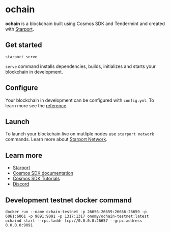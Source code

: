 # ochain

**ochain** is a blockchain built using Cosmos SDK and Tendermint and created with [Starport](https://github.com/tendermint/starport).

## Get started

```
starport serve
```

`serve` command installs dependencies, builds, initializes and starts your blockchain in development.

## Configure

Your blockchain in development can be configured with `config.yml`. To learn more see the [reference](https://github.com/tendermint/starport#documentation).

## Launch

To launch your blockchain live on mutliple nodes use `starport network` commands. Learn more about [Starport Network](https://github.com/tendermint/spn).

## Learn more

- [Starport](https://github.com/tendermint/starport)
- [Cosmos SDK documentation](https://docs.cosmos.network)
- [Cosmos SDK Tutorials](https://tutorials.cosmos.network)
- [Discord](https://discord.gg/W8trcGV)

## Development testnet docker command
`docker run --name ochain-testnet -p 26656-26659:26656-26659 -p 6061:6061 -p 9091:9091 -p 1317:1317 onomy/ochain-testnet:latest ochaind start --rpc.laddr tcp://0.0.0.0:26657 --grpc.address 0.0.0.0:9091`